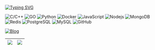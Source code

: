 
[![Typing SVG](https://readme-typing-svg.herokuapp.com?font=Fira+Code&size=25&pause=1000&center=true&vCenter=true&multiline=true&width=800&height=80&lines=Boundless+is+the+sea+of+knowledge;May+you+return+with+the+heart+of+youth)](https://git.io/typing-svg)

![C/C++](https://img.shields.io/badge/-C/C++-00599C?style=flat-square&logo=c&logoColor=FFFFFF)
![GO](https://img.shields.io/badge/-GO-0041d8?style=flat-square&logo=go&logoColor=FFFFFF)
![Python](https://img.shields.io/badge/-Python-373cab?style=flat-square&logo=python&logoColor=FFFFFF)
![Docker](https://img.shields.io/badge/-Docker-2432ed?style=flat-square&logo=docker&logoColor=white&logoColor=FFFFFF)
![JavaScript](https://img.shields.io/badge/-JavaScript-F7DF1E?style=flat-square&logo=javascript&logoColor=FFFFFF)
![Nodejs](https://img.shields.io/badge/-Nodejs-339933?style=flat-square&logo=node.js&logoColor=FFFFFF)
![MongoDB](https://img.shields.io/badge/-MongoDB-47A248?style=flat-square&logo=mongodb&logoColor=FFFFFF)
![Redis](https://img.shields.io/badge/-Redis-DC382D?style=flat-square&logo=Redis&logoColor=FFFFFF)
![PostgreSQL](https://img.shields.io/badge/-PostgreSQL-336791?style=flat-square&logo=postgresql&logoColor=FFFFFF)
![MySQL](https://img.shields.io/badge/-MySQL-4479A1?style=flat-square&logo=mysql&logoColor=FFFFFF)
![GitHub](https://img.shields.io/badge/-GitHub-181717?style=flat-square&logo=github&logoColor=FFFFFF)



[![Blog](https://img.shields.io/badge/📝-访问我的博客-blue)](https://www.hyiy.top)

| ![](https://github-readme-stats.vercel.app/api?username=huiyicc&show_icons=true&include_all_commits=true&theme=buefy&hide_border=true) | ![](https://github-readme-stats.vercel.app/api/top-langs/?username=huiyicc&layout=compact&theme=buefy&hide_border=true) |
|----------------------------------------------------------------------------------------------------------------------------------------|-------------------------------------------------------------------------------------------------------------------------|


